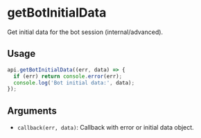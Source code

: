 # getBotInitialData

Get initial data for the bot session (internal/advanced).

## Usage
```js
api.getBotInitialData((err, data) => {
  if (err) return console.error(err);
  console.log('Bot initial data:', data);
});
```

## Arguments
- `callback(err, data)`: Callback with error or initial data object.
